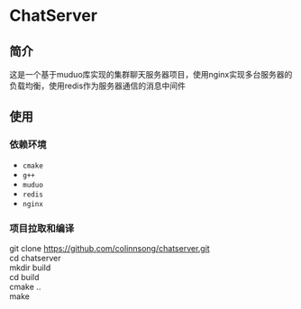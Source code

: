 # ChatServer

## 简介
这是一个基于muduo库实现的集群聊天服务器项目，使用nginx实现多台服务器的负载均衡，使用redis作为服务器通信的消息中间件

## 使用

### 依赖环境
* `cmake`
* `g++`
* `muduo`
* `redis`
* `nginx`

### 项目拉取和编译
git clone https://github.com/colinnsong/chatserver.git  
cd chatserver  
mkdir build  
cd build  
cmake ..  
make  
